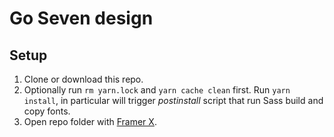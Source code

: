 # Go Seven design

## Setup

1. Clone or download this repo.
2. Optionally run `rm yarn.lock` and `yarn cache clean` first. Run `yarn install`, in particular will trigger *postinstall* script that run Sass build and copy fonts.
3. Open repo folder with [Framer X](https://www.framer.com).
